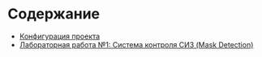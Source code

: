 # Содержание

- [Конфигурация проекта](./md.md)
- [Лабораторная работа №1: Система контроля СИЗ (Mask Detection)](./lab1-mask-detection.md)
